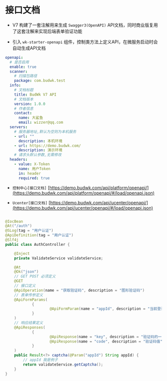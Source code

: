 # 接口文档

* V7 构建了一套注解用来生成 `Swagger3(OpenAPI)` API文档，同时商业版复用了这套注解来实现后端表单验证功能

* 引入 `wk-starter-openapi` 组件，控制类方法上定义API，在微服务启动时会自动生成API文档

```yaml
openapi:
  # 是否启用
  enable: true
  scanner:
    # 扫描包路径
    package: com.budwk.test
  info:
    # 文档标题
    title: BudWk V7 API
    # 文档版本
    version: 1.0.0
    # 作者信息
    contact:
      name: 大鲨鱼
      email: wizzer@qq.com
  servers:
    # 服务器地址,默认为空则为本机服务
    - url: ""
      description: 本机环境
    - url: https://demo.budwk.com/
      description: 演示环境
    # 请求头默认参数,无需修改
  headers:
    - value: X-Token
      name: 用户Token
      in: header
      required: true
```

* `控制中心[接口文档]` [https://demo.budwk.com/api/platform/openapi/](https://demo.budwk.com/api/platform/openapi/#/load/openapi.json)
  
* `Ucenter[接口文档]` [https://demo.budwk.com/api/ucenter/openapi/](https://demo.budwk.com/api/ucenter/openapi/#/load/openapi.json)


```java

@IocBean
@At("/auth")
@SLog(tag = "用户认证")
@ApiDefinition(tag = "用户认证")
@Slf4j
public class AuthController {

    @Inject
    private ValidateService validateService;

    @At
    @Ok("json")
    // GET POST 必须定义
    @GET
    // 接口定义
    @ApiOperation(name = "获取验证码", description = "图形验证码")
    // 表单传参定义
    @ApiFormParams(
            {
                    @ApiFormParam(name = "appId", description = "当前登录的应用ID")
            }
    )
    // 响应结果定义
    @ApiResponses(
            {
                    @ApiResponse(name = "key", description = "验证码的一次性key"),
                    @ApiResponse(name = "code", description = "验证码值")
            }
    )
    public Result<?> captcha(@Param("appId") String appId) {
        // appId 我是例子
        return validateService.getCaptcha();
    }
}

```